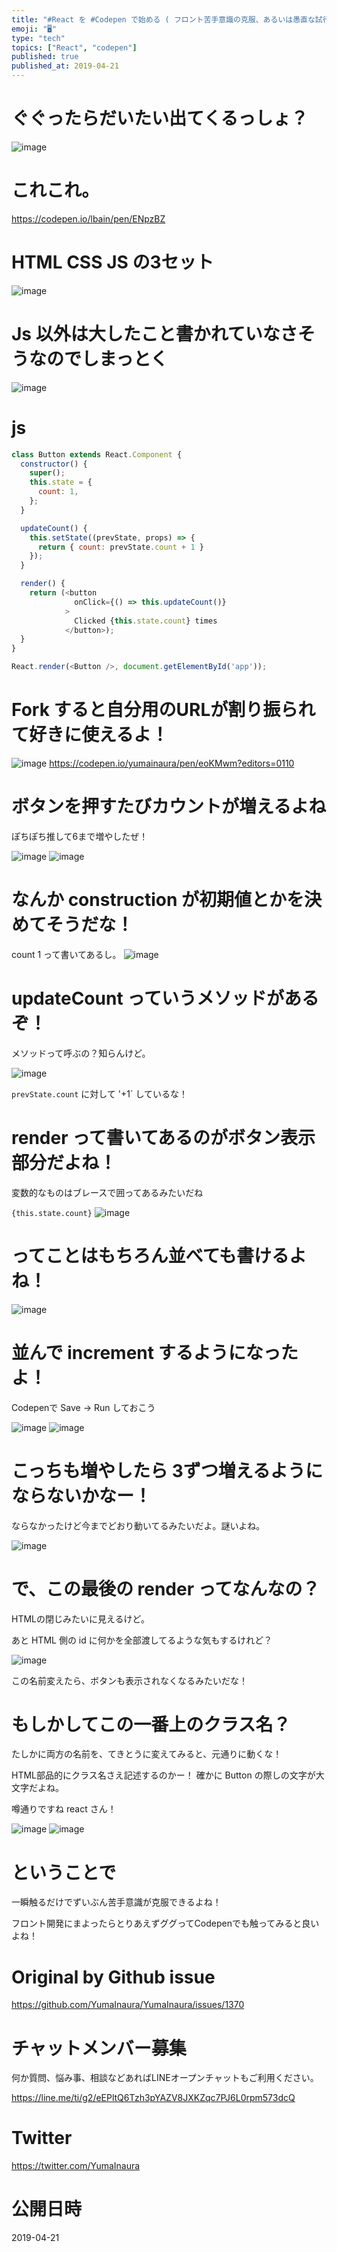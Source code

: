 ```yaml
---
title: "#React を #Codepen で始める ( フロント苦手意識の克服、あるいは愚直な試行錯誤の赤裸々な公開 )"
emoji: "🖥"
type: "tech"
topics: ["React", "codepen"]
published: true
published_at: 2019-04-21
---
```


# ぐぐったらだいたい出てくるっしょ？

![image](https://user-images.githubusercontent.com/13635059/56468433-4eebdc00-6467-11e9-92c7-cb03b5f4e685.png)

# これこれ。

https://codepen.io/lbain/pen/ENpzBZ

# HTML CSS JS の3セット

![image](https://user-images.githubusercontent.com/13635059/56468436-60cd7f00-6467-11e9-9dfe-770f9aa2010f.png)

# Js 以外は大したこと書かれていなさそうなのでしまっとく

![image](https://user-images.githubusercontent.com/13635059/56468441-78a50300-6467-11e9-9d35-f0b76b5b2076.png)

# js 

```js
class Button extends React.Component {
  constructor() {
    super();
    this.state = {
      count: 1,
    };
  }

  updateCount() {
    this.setState((prevState, props) => {
      return { count: prevState.count + 1 }
    });
  }

  render() {
    return (<button
              onClick={() => this.updateCount()}
            >
              Clicked {this.state.count} times
            </button>);
  }
}

React.render(<Button />, document.getElementById('app'));
```

# Fork すると自分用のURLが割り振られて好きに使えるよ！

![image](https://user-images.githubusercontent.com/13635059/56468449-9c684900-6467-11e9-9cc8-02dd9ad52683.png)
https://codepen.io/yumainaura/pen/eoKMwm?editors=0110

# ボタンを押すたびカウントが増えるよね

ぽちぽち推して6まで増やしたぜ！

![image](https://user-images.githubusercontent.com/13635059/56468463-c7eb3380-6467-11e9-92a8-0810d036c593.png)
![image](https://user-images.githubusercontent.com/13635059/56468465-c883ca00-6467-11e9-83ad-a096c04eeccc.png)

# なんか construction が初期値とかを決めてそうだな！

count 1 って書いてあるし。
![image](https://user-images.githubusercontent.com/13635059/56468478-fe28b300-6467-11e9-9126-169c75acf8d0.png)

# updateCount っていうメソッドがあるぞ！

メソッドって呼ぶの？知らんけど。

![image](https://user-images.githubusercontent.com/13635059/56468482-13054680-6468-11e9-8d48-65fee2091532.png)

`prevState.count` に対して '+1` しているな！

# render って書いてあるのがボタン表示部分だよね！

変数的なものはブレースで囲ってあるみたいだね

 `{this.state.count}` 
![image](https://user-images.githubusercontent.com/13635059/56468491-3d570400-6468-11e9-8122-69f9ef3efec6.png)

# ってことはもちろん並べても書けるよね！

![image](https://user-images.githubusercontent.com/13635059/56468510-71322980-6468-11e9-8935-7c9e7b5f0df4.png)

# 並んで increment するようになったよ！

Codepenで Save -> Run しておこう

![image](https://user-images.githubusercontent.com/13635059/56468512-7d1deb80-6468-11e9-9560-1ebf7690c590.png)
![image](https://user-images.githubusercontent.com/13635059/56468513-7e4f1880-6468-11e9-97b5-7667b1ac8a5b.png)

# こっちも増やしたら 3ずつ増えるようにならないかなー！

ならなかったけど今までどおり動いてるみたいだよ。謎いよね。

![image](https://user-images.githubusercontent.com/13635059/56468525-b22a3e00-6468-11e9-9c83-8f92a86e29b0.png)

# で、この最後の render ってなんなの？

HTMLの閉じみたいに見えるけど。

あと HTML 側の id に何かを全部渡してるような気もするけれど？


![image](https://user-images.githubusercontent.com/13635059/56468629-fa962b80-6469-11e9-9825-87c6afef19c5.png)

この名前変えたら、ボタンも表示されなくなるみたいだな！

# もしかしてこの一番上のクラス名？

たしかに両方の名前を、てきとうに変えてみると、元通りに動くな！

HTML部品的にクラス名さえ記述するのかー！ 確かに Button の際しの文字が大文字だよね。

噂通りですね react さん！

![image](https://user-images.githubusercontent.com/13635059/56468656-2e715100-646a-11e9-832d-6adf1f5f531a.png)
![image](https://user-images.githubusercontent.com/13635059/56468657-2f09e780-646a-11e9-8360-50e6ed524f2a.png)


# ということで

一瞬触るだけでずいぶん苦手意識が克服できるよね！

フロント開発にまよったらとりあえずググってCodepenでも触ってみると良いよね！

# Original by Github issue

https://github.com/YumaInaura/YumaInaura/issues/1370








<!-- Update From Qiita API -->

# チャットメンバー募集


何か質問、悩み事、相談などあればLINEオープンチャットもご利用ください。

https://line.me/ti/g2/eEPltQ6Tzh3pYAZV8JXKZqc7PJ6L0rpm573dcQ





# Twitter


https://twitter.com/YumaInaura


<!-- Update From Qiita API -->



# 公開日時

2019-04-21

